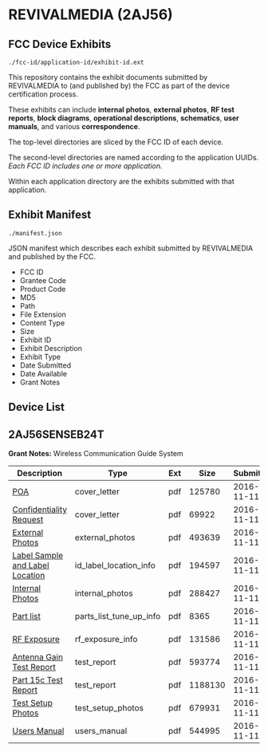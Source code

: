 # REVIVALMEDIA (2AJ56)
## FCC Device Exhibits

```
./fcc-id/application-id/exhibit-id.ext
```

This repository contains the exhibit documents submitted by REVIVALMEDIA to (and published by) the FCC as part of the device certification process.

These exhibits can include **internal photos**, **external photos**, **RF test reports**, **block diagrams**, **operational descriptions**, **schematics**, **user manuals**, and various **correspondence**.

The top-level directories are sliced by the FCC ID of each device.

The second-level directories are named according to the application UUIDs. *Each FCC ID includes one or more application.*

Within each application directory are the exhibits submitted with that application. 

## Exhibit Manifest

```
./manifest.json
```

JSON manifest which describes each exhibit submitted by REVIVALMEDIA and published by the FCC.

- FCC ID
- Grantee Code
- Product Code
- MD5
- Path
- File Extension
- Content Type
- Size
- Exhibit ID
- Exhibit Description
- Exhibit Type
- Date Submitted
- Date Available
- Grant Notes

## Device List
## 2AJ56SENSEB24T
**Grant Notes:** Wireless Communication Guide System

| Description | Type | Ext | Size | Submitted | Available |
| ----------- | ---- | --- | ---- | --------- | --------- |
| [POA](2AJ56SENSEB24T/a9cdf910d15687301055aaac2d5d1700/3193676.pdf) | cover_letter | pdf | 125780 | 2016-11-11 | 2016-11-11 |
| [Confidentiality Request](2AJ56SENSEB24T/a9cdf910d15687301055aaac2d5d1700/3193677.pdf) | cover_letter | pdf | 69922 | 2016-11-11 | 2016-11-11 |
| [External Photos](2AJ56SENSEB24T/a9cdf910d15687301055aaac2d5d1700/3193672.pdf) | external_photos | pdf | 493639 | 2016-11-11 | 2016-11-11 |
| [Label Sample and Label Location](2AJ56SENSEB24T/a9cdf910d15687301055aaac2d5d1700/3193675.pdf) | id_label_location_info | pdf | 194597 | 2016-11-11 | 2016-11-11 |
| [Internal Photos](2AJ56SENSEB24T/a9cdf910d15687301055aaac2d5d1700/3193674.pdf) | internal_photos | pdf | 288427 | 2016-11-11 | 2016-11-11 |
| [Part list](2AJ56SENSEB24T/a9cdf910d15687301055aaac2d5d1700/3193680.pdf) | parts_list_tune_up_info | pdf | 8365 | 2016-11-11 | 2016-11-11 |
| [RF Exposure](2AJ56SENSEB24T/a9cdf910d15687301055aaac2d5d1700/3193678.pdf) | rf_exposure_info | pdf | 131586 | 2016-11-11 | 2016-11-11 |
| [Antenna Gain Test Report](2AJ56SENSEB24T/a9cdf910d15687301055aaac2d5d1700/3193671.pdf) | test_report | pdf | 593774 | 2016-11-11 | 2016-11-11 |
| [Part 15c Test Report](2AJ56SENSEB24T/a9cdf910d15687301055aaac2d5d1700/3193673.pdf) | test_report | pdf | 1188130 | 2016-11-11 | 2016-11-11 |
| [Test Setup Photos](2AJ56SENSEB24T/a9cdf910d15687301055aaac2d5d1700/3193679.pdf) | test_setup_photos | pdf | 679931 | 2016-11-11 | 2016-11-11 |
| [Users Manual](2AJ56SENSEB24T/a9cdf910d15687301055aaac2d5d1700/3193681.pdf) | users_manual | pdf | 544995 | 2016-11-11 | 2016-11-11 |
